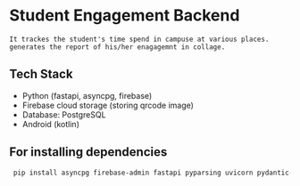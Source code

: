 # Student Engagement Backend
    It trackes the student's time spend in campuse at various places.
    generates the report of his/her enagagemnt in collage.


## Tech Stack
+ Python (fastapi, asyncpg, firebase)
+ Firebase cloud storage (storing qrcode image)
+ Database: PostgreSQL
+ Android (kotlin)

## For installing dependencies
```sh
 pip install asyncpg firebase-admin fastapi pyparsing uvicorn pydantic-settings python-multipart segno
```